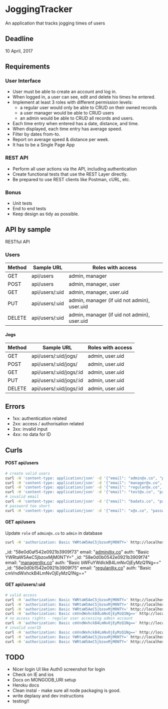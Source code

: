 JoggingTracker
==============

An application that tracks jogging times of users

Deadline
--------
10 April, 2017

Requirements
------------
### User Interface
* User must be able to create an account and log in.
* When logged in, a user can see, edit and delete his times he entered.
* Implement at least 3 roles with different permission levels: 
	- a regular user would only be able to CRUD on their owned records
	- a user manager would be able to CRUD users
	- an admin would be able to CRUD all records and users.
* Each time entry when entered has a date, distance, and time.
* When displayed, each time entry has average speed.
* Filter by dates from-to.
* Report on average speed & distance per week.
* It has to be a Single Page App

### REST API
* Perform all user actions via the API, including authentication
* Create functional tests that use the REST Layer directly. 
* Be prepared to use REST clients like Postman, cURL, etc.

### Bonus
* Unit tests
* End to end tests
* Keep design as tidy as possible.


API by sample
-------------
RESTful API

### Users
|Method  |Sample URL       | Roles with access                             |
|--------|-----------------|-----------------------------------------------|
|GET     | api/users       | admin, manager                                |
|POST    | api/users       | admin, manager, user                          |
|GET     | api/users/:uid  | admin, manager, user.uid                      |
|PUT     | api/users/:uid  | admin, manager (if uid not admin), user.uid   |
|DELETE  | api/users/:uid  | admin, manager (if uid not admin), user.uid   |


#### Jogs
|Method  |Sample URL               | Roles with access            |
|--------|-------------------------|------------------------------|
|GET     | api/users/:uid/jogs/    | admin, user.uid              |
|POST    | api/users/:uid/jogs/    | admin, user.uid              |
|GET     | api/users/:uid/jogs/:id | admin, user.uid              |
|PUT     | api/users/:uid/jogs/:id | admin, user.uid              |
|DELETE  | api/users/:uid/jogs/:id | admin, user.uid              |


Errors
------
* 1xx: authentication related
* 2xx: access / authorisation related
* 3xx: invalid input
* 4xx: no data for ID

Curls
-----
#### POST api/users

```bash
# create valid users
curl -H 'content-type: application/json' -d '{"email": "admin@x.co", "password": "123456"}' http://localhost:5000/api/users?pretty
curl -H 'content-type: application/json' -d '{"email": "manager@x.co", "password": "123456"}' http://localhost:5000/api/users?pretty
curl -H 'content-type: application/json' -d '{"email": "regular@x.co", "password": "123456"}' http://localhost:5000/api/users?pretty
curl -H 'content-type: application/json' -d '{"email": "test@x.co", "password": "123456"}' http://localhost:5000/api/users?pretty
# invalid email
curl -H 'content-type: application/json' -d '{"email": "badatx.co", "password": "123456"}' http://localhost:5000/api/users?pretty
# password too short
curl -H 'content-type: application/json' -d '{"email": "x@x.co", "password": "12345"}' http://localhost:5000/api/users?pretty

```

#### GET api/users 
Update `role` of `admin@x.co` to `admin` in database

```bash
curl -H 'authorization: Basic YWRtaW5AeC5jbzoxMjM0NTY=' http://localhost:5000/api/users?pretty
```
_id: "58e0d0af542e0921b3909f73" email: "admin@x.co"   auth: "Basic YWRtaW5AeC5jbzoxMjM0NTY="
_id: "58e0d0b0542e0921b3909f74" email: "manager@x.co" auth: "Basic bWFuYWdlckB4LmNvOjEyMzQ1Ng=="
_id: "58e0d0b1542e0921b3909f75" email: "regular@x.co" auth: "Basic cmVndWxhckB4LmNvOjEyMzQ1Ng=="

#### GET api/users/:uid 

```bash
# valid access
curl -H 'authorization: Basic YWRtaW5AeC5jbzoxMjM0NTY=' http://localhost:5000/api/users/58e0d0af542e0921b3909f73?pretty
curl -H 'authorization: Basic YWRtaW5AeC5jbzoxMjM0NTY=' http://localhost:5000/api/users/58e0d0b0542e0921b3909f74?pretty
curl -H 'authorization: Basic YWRtaW5AeC5jbzoxMjM0NTY=' http://localhost:5000/api/users/58e0d0b1542e0921b3909f75?pretty
curl -H 'authorization: Basic cmVndWxhckB4LmNvOjEyMzQ1Ng==' http://localhost:5000/api/users/58e0d0b1542e0921b3909f75?pretty
# no access rights - regular user accessing admin account
curl -H 'authorization: Basic cmVndWxhckB4LmNvOjEyMzQ1Ng==' http://localhost:5000/api/users/58e0d0af542e0921b3909f73?pretty
# invalid userID
curl -H 'authorization: Basic cmVndWxhckB4LmNvOjEyMzQ1Ng==' http://localhost:5000/api/users/INVALID?pretty
curl -H 'authorization: Basic YWRtaW5AeC5jbzoxMjM0NTY=' http://localhost:5000/api/users/INVALID?pretty
curl -H 'authorization: Basic YWRtaW5AeC5jbzoxMjM0NTY=' http://localhost:5000/api/users/48e0d0af542e0921b3909f73?pretty
```

TODO
----
* Nicer login UI like Auth0 screenshot for login
* Check on IE and ios
* Docs on MONGODB_URI setup 
* Heroku docs
* Clean instal - make sure all node packaging is good.
* write deplaoy and dev instructions
* testing!!
